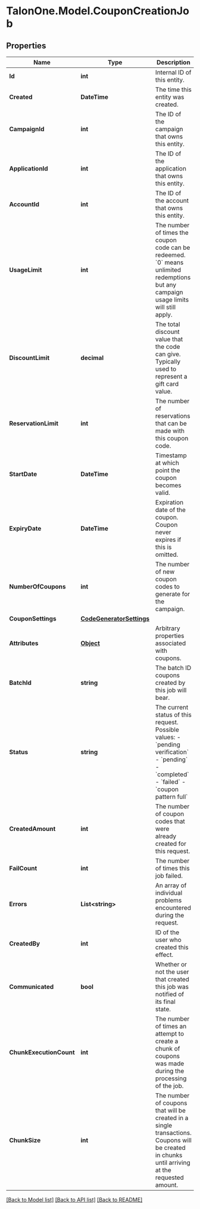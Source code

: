 # TalonOne.Model.CouponCreationJob
## Properties

Name | Type | Description | Notes
------------ | ------------- | ------------- | -------------
**Id** | **int** | Internal ID of this entity. | 
**Created** | **DateTime** | The time this entity was created. | 
**CampaignId** | **int** | The ID of the campaign that owns this entity. | 
**ApplicationId** | **int** | The ID of the application that owns this entity. | 
**AccountId** | **int** | The ID of the account that owns this entity. | 
**UsageLimit** | **int** | The number of times the coupon code can be redeemed. &#x60;0&#x60; means unlimited redemptions but any campaign usage limits will still apply.  | 
**DiscountLimit** | **decimal** | The total discount value that the code can give. Typically used to represent a gift card value.  | [optional] 
**ReservationLimit** | **int** | The number of reservations that can be made with this coupon code.  | [optional] 
**StartDate** | **DateTime** | Timestamp at which point the coupon becomes valid. | [optional] 
**ExpiryDate** | **DateTime** | Expiration date of the coupon. Coupon never expires if this is omitted. | [optional] 
**NumberOfCoupons** | **int** | The number of new coupon codes to generate for the campaign. | 
**CouponSettings** | [**CodeGeneratorSettings**](CodeGeneratorSettings.md) |  | [optional] 
**Attributes** | [**Object**](.md) | Arbitrary properties associated with coupons. | 
**BatchId** | **string** | The batch ID coupons created by this job will bear. | 
**Status** | **string** | The current status of this request. Possible values: - &#x60;pending verification&#x60; - &#x60;pending&#x60; - &#x60;completed&#x60; - &#x60;failed&#x60; - &#x60;coupon pattern full&#x60;  | 
**CreatedAmount** | **int** | The number of coupon codes that were already created for this request. | 
**FailCount** | **int** | The number of times this job failed. | 
**Errors** | **List&lt;string&gt;** | An array of individual problems encountered during the request. | 
**CreatedBy** | **int** | ID of the user who created this effect. | 
**Communicated** | **bool** | Whether or not the user that created this job was notified of its final state. | 
**ChunkExecutionCount** | **int** | The number of times an attempt to create a chunk of coupons was made during the processing of the job. | 
**ChunkSize** | **int** | The number of coupons that will be created in a single transactions. Coupons will be created in chunks until arriving at the requested amount. | [optional] 

[[Back to Model list]](../README.md#documentation-for-models) [[Back to API list]](../README.md#documentation-for-api-endpoints) [[Back to README]](../README.md)

